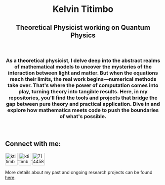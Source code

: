 <h1 align=center>Kelvin Titimbo</h2>
<h2 align=center>Theoretical Physicist working on Quantum Physics<h3>
<br>
<p align="center">As a theoretical physicist, I delve deep into the abstract realms of mathematical models to uncover the mysteries of the interaction between light and matter. But when the equations reach their limits, the real work begins—numerical methods take over. That's where the power of computation comes into play, turning theory into tangible results. Here, in my repositories, you'll find the tools and projects that bridge the gap between pure theory and practical application. Dive in and explore how mathematics meets code to push the boundaries of what's possible.</p>
<br>

<h2 style="text-align: left;">Connect with me:</h2> 
<p style="text-align: left;">
    <a href="mailto:titimbo@caltech.edu" target="_blank" rel="noopener noreferrer">
        <img src="https://img.icons8.com/pulsar-color/48/new-post.png" alt="ktitimbo mail" width="40" height="40" style="vertical-align: middle;" />
    </a>
    <a href="https://linkedin.com/in/ktitimbo" target="_blank" rel="noopener noreferrer">
        <img src="https://raw.githubusercontent.com/rahuldkjain/github-profile-readme-generator/master/src/images/icons/Social/linked-in-alt.svg" alt="ktitimbo" width="40" height="40" style="vertical-align: middle;" />
    </a>
    <a href="https://stackoverflow.com/users/7144583" target="_blank" rel="noopener noreferrer">
        <img src="https://raw.githubusercontent.com/rahuldkjain/github-profile-readme-generator/master/src/images/icons/Social/stack-overflow.svg" alt="7144583" width="40" height="40" style="vertical-align: middle;" />
    </a>
</p>

<p>More details about my past and ongoing research projects can be found 
<a href="https://ktitimbo.github.io/" target="_blank" rel="noopener noreferrer">here</a>.
</p>
